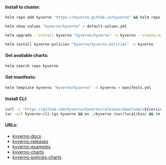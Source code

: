 #### Install to cluster:
```bash
helm repo add kyverno "https://kyverno.github.io/kyverno" && helm repo update
```
```bash
helm show values "kyverno/kyverno" > default-values.yml
```
```bash
helm upgrade --install kyverno "kyverno/kyverno" -n kyverno --create-namespace
```
```bash
helm install kyverno-policies "kyverno/kyverno-policies" -n kyverno
```

#### Get available charts:
```bash
helm search repo kyverno
```

#### Get manifests:
```bash
helm template kyverno "kyverno/kyverno" -n kyverno > manifests.yml
```

#### Install CLI:
```bash
curl -L "https://github.com/kyverno/kyverno/releases/download/v${version}/kyverno-cli_v${version}_linux_x86_64.tar.gz" -o kyverno-cli.tgz && \
tar -xzf kyverno-cli.tgz kyverno && mv ./kyverno /usr/local/bin/ && rm -f kyverno-cli.tgz
```

#### URLs:
- [kyverno-docs](https://kyverno.io/docs/introduction/)
- [kyverno-releases](https://github.com/kyverno/kyverno/releases)
- [kyverno-examples](https://github.com/kyverno/policies)
- [kyverno-charts](https://github.com/kyverno/kyverno/tree/main/charts/kyverno)
- [kyverno-policies-charts](https://github.com/kyverno/kyverno/tree/main/charts/kyverno-policies)
